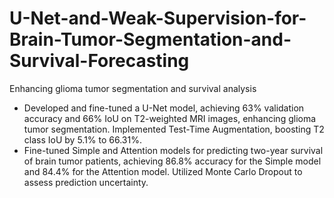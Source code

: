# U-Net-and-Weak-Supervision-for-Brain-Tumor-Segmentation-and-Survival-Forecasting
Enhancing glioma tumor segmentation and survival analysis

- Developed and fine-tuned a U-Net model, achieving 63\% validation accuracy and 66% IoU on T2-weighted MRI images, enhancing glioma tumor segmentation. Implemented Test-Time Augmentation, boosting T2 class IoU by 5.1% to 66.31%.
- Fine-tuned Simple and Attention models for predicting two-year survival of brain tumor patients, achieving 86.8% accuracy for the Simple model and 84.4% for the Attention model. Utilized Monte Carlo Dropout to assess prediction uncertainty.
